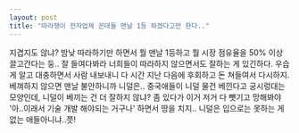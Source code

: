 ```yaml
---
layout: post
title: "따라쟁이 전자업체 꼰대들 맨날 1등 하겠다고만 한다.."
---
```


지겹지도 않냐? 밤낮 따라하기만 하면서 뭘 맨날 1등하고 뭘 시장 점유율을 50% 이상 끌고간다는 둥..
잘 들여다봐라 너희들이 따라하지 않으면서도 잘하는 게 있긴하다. 우습게 알고 대충하면서 사람 내보내니
다 시간 지난 다음에 후회하고 돈 쳐들여서 다시하지. 베껴하지 않으면 맨날 불안하니까 니덜은..
중국애들이 니덜 물건 베낀다고 궁시렁대는 모양인데, 니덜이 베끼는 건 더 잘하지 않냐? 
좀 있다가 이거 저거 다 뺏기고 망해봐야 '아..이래서 기술 개발 해야되는 거구나' 하면서 땅을 치지..
니덜은 입으로는 못하는 게 없는 애들아니냐..쯧!

